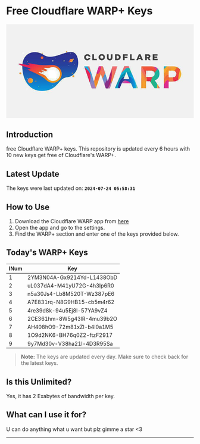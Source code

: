 
# Free Cloudflare WARP+ Keys

![Banner](asset/IMG_20240629_142710_129.jpg)

## Introduction

free Cloudflare WARP+ keys. This repository is updated every 6 hours with 10 new keys get free of Cloudflare's WARP+.

## Latest Update

The keys were last updated on: **`2024-07-24 05:58:31`**

## How to Use

1. Download the Cloudflare WARP app from [here](https://1.1.1.1/)
2. Open the app and go to the settings.
3. Find the WARP+ section and enter one of the keys provided below.

## Today's WARP+ Keys

| INum | Key |
|-------|-----|
| 1     | 2YM3N04A-Gx9214Yd-L1438ObD               |
| 2     | uL037dA4-M41yU72G-4h3Ip6R0               |
| 3     | n5a30Js4-Lb8M520T-Wz387pE6               |
| 4     | A7E831rq-N8G9HB15-cb5m4r62               |
| 5     | 4re39d8k-94u5Ej8l-57YA9vZ4               |
| 6     | 2CE361hm-8W5g43lR-4mu39b2O               |
| 7     | AH408hO9-72m81xZl-b4l0a1M5               |
| 8     | 1O9d2NK6-BH76q0Z2-ftzF2917               |
| 9     | 9y7Md30v-V38ha21l-4D3R95Sa               |


> **Note:** The keys are updated every day. Make sure to check back for the latest keys.

## Is this Unlimited?

Yes, it has 2 Exabytes of bandwidth per key.

## What can I use it for?
U can do anything what u want but plz gimme a star <3

---
